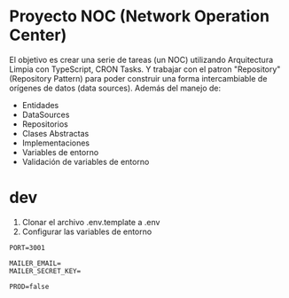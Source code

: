 # Proyecto NOC (Network Operation Center)

El objetivo es crear una serie de tareas (un NOC) utilizando Arquitectura Limpia con TypeScript, CRON Tasks. Y trabajar con el patron "Repository" (Repository Pattern) para poder construir una forma intercambiable de orígenes de datos (data sources). Además del manejo de:

- Entidades
- DataSources
- Repositorios
- Clases Abstractas
- Implementaciones
- Variables de entorno
- Validación de variables de entorno

# dev
1. Clonar el archivo .env.template a .env
2. Configurar las variables de entorno
```
PORT=3001

MAILER_EMAIL=
MAILER_SECRET_KEY=

PROD=false	
```